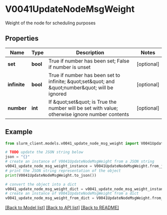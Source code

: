# V0041UpdateNodeMsgWeight

Weight of the node for scheduling purposes

## Properties

Name | Type | Description | Notes
------------ | ------------- | ------------- | -------------
**set** | **bool** | True if number has been set; False if number is unset | [optional] 
**infinite** | **bool** | True if number has been set to infinite; \&quot;set\&quot; and \&quot;number\&quot; will be ignored | [optional] 
**number** | **int** | If \&quot;set\&quot; is True the number will be set with value; otherwise ignore number contents | [optional] 

## Example

```python
from slurm_client.models.v0041_update_node_msg_weight import V0041UpdateNodeMsgWeight

# TODO update the JSON string below
json = "{}"
# create an instance of V0041UpdateNodeMsgWeight from a JSON string
v0041_update_node_msg_weight_instance = V0041UpdateNodeMsgWeight.from_json(json)
# print the JSON string representation of the object
print(V0041UpdateNodeMsgWeight.to_json())

# convert the object into a dict
v0041_update_node_msg_weight_dict = v0041_update_node_msg_weight_instance.to_dict()
# create an instance of V0041UpdateNodeMsgWeight from a dict
v0041_update_node_msg_weight_from_dict = V0041UpdateNodeMsgWeight.from_dict(v0041_update_node_msg_weight_dict)
```
[[Back to Model list]](../README.md#documentation-for-models) [[Back to API list]](../README.md#documentation-for-api-endpoints) [[Back to README]](../README.md)



